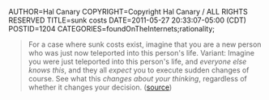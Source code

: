 AUTHOR=Hal Canary
COPYRIGHT=Copyright Hal Canary / ALL RIGHTS RESERVED
TITLE=sunk costs
DATE=2011-05-27 20:33:07-05:00 (CDT)
POSTID=1204
CATEGORIES=foundOnTheInternets;rationality;

> For a case where sunk costs exist, imagine that you are a new person who was just now teleported into this person's life. Variant: Imagine you were just teleported into this person's life, and _everyone else knows this_, and they all _expect_ you to execute sudden changes of course. See what this _changes about your thinking_, regardless of whether it changes your decision. ([source](http://lesswrong.com/lw/5x8/teachable_rationality_skills/49d7))

